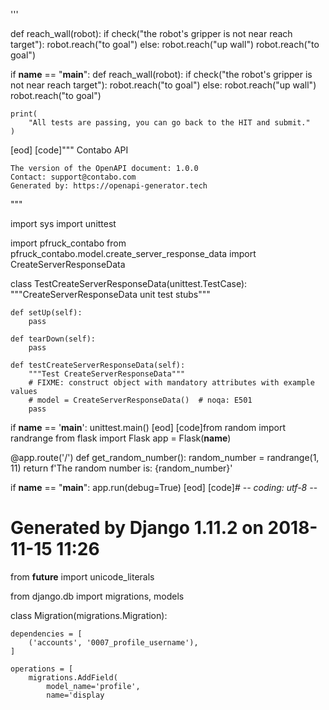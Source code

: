 

'''


def reach_wall(robot):
    if check("the robot's gripper is not near reach target"):
        robot.reach("to goal")
    else:
        robot.reach("up wall")
        robot.reach("to goal")

if __name__ == "__main__":
    def reach_wall(robot):
        if check("the robot's gripper is not near reach target"):
            robot.reach("to goal")
        else:
            robot.reach("up wall")
            robot.reach("to goal")

    print(
        "All tests are passing, you can go back to the HIT and submit."
    )
[eod] [code]"""
    Contabo API


    The version of the OpenAPI document: 1.0.0
    Contact: support@contabo.com
    Generated by: https://openapi-generator.tech
"""


import sys
import unittest

import pfruck_contabo
from pfruck_contabo.model.create_server_response_data import CreateServerResponseData


class TestCreateServerResponseData(unittest.TestCase):
    """CreateServerResponseData unit test stubs"""

    def setUp(self):
        pass

    def tearDown(self):
        pass

    def testCreateServerResponseData(self):
        """Test CreateServerResponseData"""
        # FIXME: construct object with mandatory attributes with example values
        # model = CreateServerResponseData()  # noqa: E501
        pass


if __name__ == '__main__':
    unittest.main()
[eod] [code]from random import randrange
from flask import Flask
app = Flask(__name__)

@app.route('/')
def get_random_number():
    random_number = randrange(1, 11)
    return f'The random number is: {random_number}'

if __name__ == "__main__":
    app.run(debug=True)
[eod] [code]# -*- coding: utf-8 -*-
# Generated by Django 1.11.2 on 2018-11-15 11:26
from __future__ import unicode_literals

from django.db import migrations, models


class Migration(migrations.Migration):

    dependencies = [
        ('accounts', '0007_profile_username'),
    ]

    operations = [
        migrations.AddField(
            model_name='profile',
            name='display